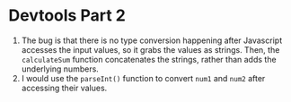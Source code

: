 # Devtools Part 2
 1. The bug is that there is no type conversion happening after Javascript accesses the input values, so it grabs the values as strings. Then, the `calculateSum` function concatenates the strings, rather than adds the underlying numbers.
 2. I would use the `parseInt()` function to convert `num1` and `num2` after accessing their values.